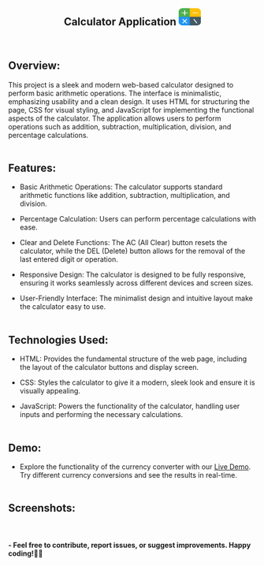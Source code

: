 <h2 align = "center">Calculator Application <img src="assets/favicon.png" alt="" height="35" width="45"/></h2>
<br>

<h2>Overview:</h2>

This project is a sleek and modern web-based calculator designed to perform basic arithmetic operations. The interface is minimalistic, emphasizing usability and a clean design. It uses HTML for structuring the page, CSS for visual styling, and JavaScript for implementing the functional aspects of the calculator. The application allows users to perform operations such as addition, subtraction, multiplication, division, and percentage calculations.
<br><br>

<h2>Features:</h2>

- Basic Arithmetic Operations: The calculator supports standard arithmetic functions like addition, subtraction, multiplication, and division.
  
- Percentage Calculation: Users can perform percentage calculations with ease.

- Clear and Delete Functions: The AC (All Clear) button resets the calculator, while the DEL (Delete) button allows for the removal of the last entered digit or operation.

- Responsive Design: The calculator is designed to be fully responsive, ensuring it works seamlessly across different devices and screen sizes.

- User-Friendly Interface: The minimalist design and intuitive layout make the calculator easy to use.
<br><br>

<h2>Technologies Used:</h2>

- HTML: Provides the fundamental structure of the web page, including the layout of the calculator buttons and display screen.

- CSS: Styles the calculator to give it a modern, sleek look and ensure it is visually appealing.

- JavaScript: Powers the functionality of the calculator, handling user inputs and performing the necessary calculations.
<br><br>

<h2>Demo:</h2>

- Explore the functionality of the currency converter with our <a href="https://prajyotkalekar.github.io/Calculator_Application/" target="_blank">Live Demo</a>. Try different currency conversions and see the results in real-time.
<br><br>

<h2>Screenshots:</h2>
<br>

<h4> - Feel free to contribute, report issues, or suggest improvements. Happy coding!🤝💡</h4>
